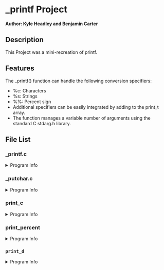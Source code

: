 
# _printf Project

**Author: Kyle Headley and Benjamin Carter**




## Description
This Project was a mini-recreation of printf. 




## Features

The _printf() function can handle the following conversion specifiers:
* %c: Characters
* %s: Strings
* %%: Percent sign
* Additional specifiers can be easily integrated by adding to the print_t array.
* The function manages a variable number of arguments using the standard C stdarg.h library.


## File List

### _printf.c
<details>
<summary>Program Info</summary>

## Program Description
This program features a custom implementation of the C standard library function printf(). This function, _printf(), is designed to replicate the basic functionalities of the standard printf() function, allowing users to output formatted data to the standard output.

### Function Descriptions

#### int (*check_format(const char *format))(va_list)
This function pointer is used to select the correct printing function based on the format specifier provided.

* format: The string containing potential format specifiers following a %.
* Return: A pointer to the function that corresponds to the format specifier, or NULL if the specifier is invalid.

#### int _printf(const char *format, ...)
This is the main function that mimics the standard printf() behavior.

* format: The format string that contains the text to be written to stdout. It can optionally contain embedded format specifiers that are replaced by the values specified in subsequent additional arguments.
* Return: The number of characters printed (excluding the null byte used to end output to strings).

### Usage
To use the _printf() function in your code, include the header file main.h and call _printf() with the desired format string and arguments, just as you would with the standard printf() function.
```c
#include "main.h"

int main(void) {
    _printf("Character: %c\n", 'A');
    _printf("String: %s\n", "Hello, World!");
    _printf("Percent: %%\n");
    return 0;
}
```

</details>

### _putchar.c

<details>
<summary>Program Info</summary>

## Program Description

This simple module contains the _putchar() function, which is a custom implementation that writes a single character to standard output (stdout).

## Function Descriptions

#### int _putchar(char c)
This function takes a character as an argument and writes it to standard output.

* @c: The character to be written to stdout.
* Return: On success, returns 1. On error, returns -1 and the appropriate error is set to indicate the cause of the error.

### Usage 
To use the _putchar() function in your code, include its header file (if it's not standalone) and call _putchar() with the desired character to be printed.
```c
#include "header_file.h" // Replace with the actual header file name if applicable

int main(void) {
    _putchar('H');
    _putchar('e');
    _putchar('l');
    _putchar('l');
    _putchar('o');
    _putchar('\n');
    return 0;
}
```
</details>

### print_c

<details>
<summary>Program Info</summary>

## Program Description

This program is responsible for handling character conversion (%c) in our custom _printf() function implementation. It's designed to print a single character passed to the _printf() function when it encounters the %c format specifier.

## Function Description

#### int print_c(va_list c)
A function that prints a single character.
* @c: A va_list argument that points to the character to be printed.
* Returns: Always 1 upon successful printing.

### Usage 

To use print_c within the _printf() function, include main.h and simply pass a character to _printf() with the %c format specifier. The print_c function will be called internally to print the character.

```c
#include "main.h"

int main(void)
{
    _printf("Character: %c\n", 'A');
    return 0;
}

```

</details>

### print_percent

<details>
<summary>Program Info</summary>

## Program Description

This part of the repository contains the print_percent function, a component of the custom _printf() function, which handles the printing of the percent symbol (%%) in a formatted string.

## Function Description 

#### int print_percent(va_list percent)
* percent: This parameter is not used since the percent symbol does not require an argument. It is there to maintain the function prototype compatibility with va_list.
* Returns: Always 1 to indicate one character (%) printed.

### Usage

The print_percent function is implicitly called by the _printf() function whenever the format specifier %% is encountered. It is not designed to be called directly in user code but is instead a utility function for _printf()'s internal operation.

```c
_printf("Display 100%% completed\n");
```

</details>

### `print_d`

<details>
<summary>Program Info</summary>

## Program Description

The `print_d` function is a custom implementation designed to extend the functionality of the `_printf()` function, allowing it to handle integer format specifiers. This function is tailored to convert an integer argument into its ASCII representation and output it to the standard output.

## Function Description

#### `int print_d(va_list arg)`
* `arg`: A `va_list` argument that represents a variadic argument list passed to the `_printf()` function. `print_d` specifically processes integer arguments.
* Returns: The total count of characters that have been printed to the standard output.

### Usage

`print_d` is internally invoked by the `_printf()` function when an integer format specifier (`%d` or `%i`) is detected within the format string. It is not meant to be called directly by the user, but is integrated into the `_printf()` to process and print integer values.

```c
_printf("The value is: %d\n", 42);
```

In this usage example, `_printf` will parse the format string, recognize the `%d` specifier, and internally call `print_d` to print `The value is: 42` to the standard output.

</details>





